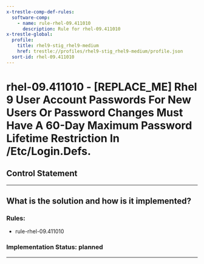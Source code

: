 ```yaml
---
x-trestle-comp-def-rules:
  software-comp:
    - name: rule-rhel-09.411010
      description: Rule for rhel-09.411010
x-trestle-global:
  profile:
    title: rhel9-stig_rhel9-medium
    href: trestle://profiles/rhel9-stig_rhel9-medium/profile.json
  sort-id: rhel-09.411010
---
```


# rhel-09.411010 - \[REPLACE_ME\] Rhel 9 User Account Passwords For New Users Or Password Changes Must Have A 60-Day Maximum Password Lifetime Restriction In /Etc/Login.Defs.

## Control Statement

______________________________________________________________________

## What is the solution and how is it implemented?

<!-- For implementation status enter one of: implemented, partial, planned, alternative, not-applicable -->

<!-- Note that the list of rules under ### Rules: is read-only and changes will not be captured after assembly to JSON -->

<!-- Add control implementation description here for control: rhel-09.411010 -->

### Rules:

  - rule-rhel-09.411010

### Implementation Status: planned

______________________________________________________________________
